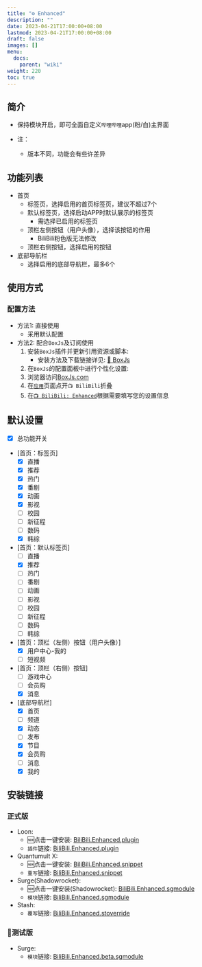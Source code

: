 ```yaml
---
title: "⚙ Enhanced"
description: ""
date: 2023-04-21T17:00:00+08:00
lastmod: 2023-04-21T17:00:00+08:00
draft: false
images: []
menu:
  docs:
    parent: "wiki"
weight: 220
toc: true
---
```


## 简介
  * 保持模块开启，即可全面自定义`哔哩哔哩`app(粉/白)主界面

  * 注：
    * 版本不同，功能会有些许差异

## 功能列表
  * 首页
    * 标签页，选择启用的首页标签页，建议不超过7个
    * 默认标签页，选择启动APP时默认展示的标签页
      * 需选择已启用的标签页
    * 顶栏左侧按钮（用户头像），选择该按钮的作用
      * BiliBili粉色版无法修改
    * 顶栏右侧按钮，选择启用的按钮
  * 底部导航栏
    * 选择启用的底部导航栏，最多6个

## 使用方式
### 配置方法
  * 方法1: 直接使用
    * 采用默认配置
  * 方法2: 配合`BoxJs`及订阅使用
    1. 安装`BoxJs`插件并更新引用资源或脚本:
       * 安装方法及下载链接详见: [🧰 BoxJs](../boxjs)
    2. 在`BoxJs`的配置面板中进行个性化设置:
      1. 浏览器访问[BoxJs.com](http://boxjs.com)
      2. 在[`应用`](http://boxjs.com/#/app)页面点开`📺 BiliBili`折叠
      3. 在[`📺 BiliBili: Enhanced`](http://boxjs.com/#/app/BiliBili.Enhanced)根据需要填写您的设置信息

## 默认设置
- [x] 总功能开关
- [首页：标签页]
  - [x] 直播
  - [x] 推荐
  - [x] 热门
  - [x] 番剧
  - [x] 动画
  - [x] 影视
  - [ ] 校园
  - [ ] 新征程
  - [ ] 数码
  - [x] 韩综
- [首页：默认标签页]
  - [ ] 直播
  - [x] 推荐
  - [ ] 热门
  - [ ] 番剧
  - [ ] 动画
  - [ ] 影视
  - [ ] 校园
  - [ ] 新征程
  - [ ] 数码
  - [ ] 韩综
- [首页：顶栏（左侧）按钮（用户头像）]
  - [x] 用户中心-我的
  - [ ] 短视频
- [首页：顶栏（右侧）按钮]
  - [ ] 游戏中心
  - [ ] 会员购
  - [x] 消息
- [底部导航栏]
  - [x] 首页
  - [ ] 频道
  - [x] 动态
  - [ ] 发布
  - [x] 节目
  - [x] 会员购
  - [ ] 消息
  - [x] 我的

## 安装链接
### 正式版
  * Loon:
    * 🆕点击一键安装: [BiliBili.Enhanced.plugin](https://api.boxjs.app/loon/import?plugin=https://raw.githubusercontent.com/BiliUniverse/Enhanced/main/modules/BiliBili.Enhanced.plugin "📺 BiliBili: Enhanced") 
    * `插件`链接: [BiliBili.Enhanced.plugin](https://github.com/BiliUniverse/Enhanced/raw/main/modules/BiliBili.Enhanced.plugin "📺 BiliBili: Enhanced")
  * Quantumult X:
    * 🆕点击一键安装: [BiliBili.Enhanced.snippet](https://api.boxjs.app/quanx/add-resource?remote-resource=%7B%22rewrite_remote%22%3A%5B%22https%3A%2F%2Fraw.githubusercontent.com%2FBiliUniverse%2FEnhanced%2Fmain%2Fmodules%2FBiliBili.Enhanced.snippet%3Fraw%3Dtrue%2Ctag%3D%EF%BF%BD%EF%BF%BD%20BiliBili%3A%20Enhanced%22%5D%7D "📺 BiliBili: Enhanced")
    * `重写`链接: [BiliBili.Enhanced.snippet](https://github.com/BiliUniverse/Enhanced/raw/main/modules/BiliBili.Enhanced.snippet "📺 BiliBili: Enhanced")
  * Surge(Shadowrocket):
    * 🆕点击一键安装(Shadowrocket): [BiliBili.Enhanced.sgmodule](https://api.boxjs.app/shadowrocket/install?module=https://raw.githubusercontent.com/BiliUniverse/Enhanced/main/modules/BiliBili.Enhanced.sgmodule "📺 BiliBili: Enhanced")
    * `模块`链接: [BiliBili.Enhanced.sgmodule](https://github.com/BiliUniverse/Enhanced/raw/main/modules/BiliBili.Enhanced.sgmodule "📺 BiliBili: Enhanced")
  * Stash:
    * `覆写`链接: [BiliBili.Enhanced.stoverride](https://github.com/BiliUniverse/Enhanced/raw/main/modules/BiliBili.Enhanced.stoverride "📺 BiliBili: Enhanced")
### 🧪测试版
  * Surge:
    * `模块`链接: [BiliBili.Enhanced.beta.sgmodule](https://github.com/BiliUniverse/Enhanced/raw/beta/modules/BiliBili.Enhanced.beta.sgmodule "📺 BiliBili: Enhanced β")